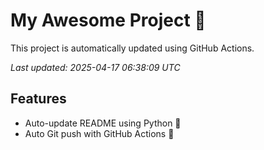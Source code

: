 # My Awesome Project 🚀

This project is automatically updated using GitHub Actions.

_Last updated: 2025-04-17 06:38:09 UTC_

## Features
- Auto-update README using Python 🐍
- Auto Git push with GitHub Actions 🤖
